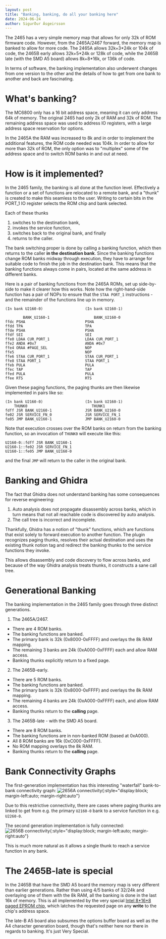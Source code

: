 ```yaml
---
layout: post
title: "Banking, banking, do all your banking here"
date: 2024-06-24
author: Sigurður Ásgeirsson
---
```

The 2465 has a very simple memory map that allows for only 32k of ROM firmware code.
However, from the 2465A/2467 forward, the memory map is banked to allow for more code.
The 2465A allows 32k+3\*24k or 104k of code, the 2465B early allows 32k+5\*24k
or 128k of code, while the 2465B late (with the SMD A5 board) allows 8k+8\*16k,
or 136k of code.

In terms of software, the banking implementation also underwent changes from
one version to the other and the details of how to get from one bank to
another and back are fascinating.

# What's banking?

The MC6800 only has a 16 bit address space, meaning it can only address 64k of
memory.
The original 2465 had only 2k of RAM and 32k of ROM.
The remaining address space was used to address IO registers, with a large
address space reservation for options.

In the 2465A the RAM was increased to 8k and in order to implement the additional
features, the ROM code needed was 104k.
In order to allow for more than 32k of ROM, the only option was to "multiplex" some
of the address space and to switch ROM banks in and out at need.

# How is it implemented?

In the 2465 family, the banking is all done at the function level.
Effectively a function or a set of functions are relocated to a remote bank,
and a "thunk" is created to make this seamless to the user.
Writing to certain bits in the PORT_1 IO register selects the ROM chip and
bank selected.

Each of these thunks
  1. switches to the destination bank,
  2. invokes the service function,
  3. switches back to the original bank, and finally
  4. returns to the caller.

The bank switching proper is done by calling a banking function, which then
returns to the caller **in the destination bank**.
Since the banking functions change ROM banks midway through execution, they
have to arrange for suitable code to finish the job in the destination
bank.
This means that the banking functions always come in pairs, located at the
same address in different banks.

Here is a pair of banking functions from the 2465A ROMs, set up
side-by-side to make it clearer how this works.
Note how the right-hand-side function has a pair of NOPs to ensure
that the `STAA PORT_1` instructions - and the remainder of the functions
line up in memory.

```
(In bank U2160-0)                   (In bank U2160-1)

        BANK_U2160-1                    BANK_U2160-0
ffdc PSHA                           PSHA
ffdd TPA                            TPA
ffde PSHA                           PSHA
ffdf SEI                            SEI
ffe0 LDAA CUR_PORT_1                LDAA CUR_PORT_1
ffe2 ANDA #0x7                      ANDA #0x7
ffe4 ORAA #PAGE_SEL                 NOP
ffe5                                NOP
ffe6 STAA CUR_PORT_1                STAA CUR_PORT_1
ffe8 STAA PORT_1                    STAA PORT_1
ffeb PULA                           PULA
ffec TAP                            TAP
ffed PULA                           PULA
ffee RTS                            RTS
```

Given these paging functions, the paging thunks are then
likewise implemented in pairs like so:
```
(In bank U2160-0)                   (In bank U2160-1)
    THUNK0                             THUNK1
fdff JSR BANK_U2160-1               JSR BANK_U2160-0
fe02 JSR SERVICE_FN_0               JSR SERVICE_FN_1
fe05 JMP BANK_U2160-1               JMP BANK_U2160-0
```

Note that execution crosses over the ROM banks on return from
the banking function, so an invocation of `THUNK0` will
execute like this:
```
U2160-0::fdff JSR BANK_U2160-1
U2160-1::fe02 JSR SERVICE_FN_1
U2160-1::fe05 JMP BANK_U2160-0
```

and the final `JMP` will return to the caller in the original bank.

# Banking and Ghidra

The fact that Ghidra does not understand banking has some consequences
for reverse engineering:
  1. Auto analysis does not propagate disassembly across banks, which
    in turn means that not all reachable code is discovered by
    auto analysis.
  2. The call tree is incorrect and incomplete.

Thankfully, Ghidra has a notion of "thunk" functions, which are functions
that exist solely to forward execution to another function.
The plugin recognizes paging thunks, resolves their actual destination
and uses the existing thunk notion tag and redirect the banking thunks
to the service functions they invoke.

This allows disassembly and code discovery to flow across banks, and
because of the way Ghidra analysis treats thunks, it constructs a sane
call tree.

# Generational Banking

The banking implementation in the 2465 family goes through three distinct
generations.
1. The 2465A/2467.
  * There are 4 ROM banks.
  * The banking functions are banked.
  * The primary bank is 32k (0x8000-0xFFFF) and overlays the 8k RAM mapping.
  * The remaining 3 banks are 24k (0xA000-0xFFFF) each and allow RAM access.
  * Banking thunks explicitly return to a fixed page.
2. The 2465B-early.
  * There are 5 ROM banks.
  * The banking functions are banked.
  * The primary bank is 32k (0x8000-0xFFFF) and overlays the 8k RAM mapping.
  * The remaining 4 banks are 24k (0xA000-0xFFFF) each, and allow RAM access.
  * Banking thunks return to the **calling** page.
3. The 2465B-late - with the SMD A5 board.
  * There are 8 ROM banks.
  * The banking functions are in non-banked ROM (based at 0xA000).
  * All 8 ROM banks are 16k (0xC000-0xFFFF).
  * No ROM mapping overlays the 8k RAM.
  * Banking thunks return to the **calling** page.

# Bank Connectivity Graphs

The first-generation implementation has this interesting "waterfall"
bank-to-bank connectivity graph:
![2656A connectivity]({{site.baseurl}}/assets/banking/2465A.png){:style="display:block; margin-left:auto; margin-right:auto"}

Due to this restrictive connectivity, there are cases where paging
thunks are linked to get from e.g. the primary `U2160-0` bank to
a service function in e.g. `U2260-0`.

The second generation implementation is fully connected:
![2656B connectivity]({{site.baseurl}}/assets/banking/2465B.png){:style="display:block; margin-left:auto; margin-right:auto"}

This is much more natural as it allows a single thunk to reach a
service function in any bank.

# The 2465B-late is special

In the 2465B that have the SMD A5 board the memory map is very different
than earlier generations.
Rather than using 4/5 banks of 32/24k and overlaying one of them with the
8k RAM, all the banking is done in the last 16k of memory.
This is all implemented by the very special
[Intel 8\*16\*8 paged EPROM chip](https://groups.io/g/TekScopes/files/Intel_D27011_paged_EPROM.pdf),
which latches the requested page on any **write** to the chip's address space.

The late-B A5 board also subsumes the options buffer board as well as the
A4 character generation board, though that's neither here nor there in
regards to banking.
It's just Very Special.
